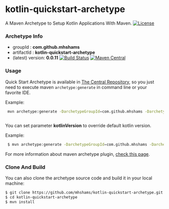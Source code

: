 # kotlin-quickstart-archetype

A Maven Archetype to Setup Kotlin Applications With Maven.
[![License](https://pypip.in/license/apache-libcloud/badge.png)]()
 
### Archetype Info
- groupId         : **com.github.mhshams**
- artifactId      : **kotlin-quickstart-archetype**
- (latest) version: **0.0.11**
[![Build Status](https://travis-ci.org/mhshams/kotlin-quickstart-archetype.svg?branch=master)](https://travis-ci.org/mhshams/kotlin-quickstart-archetype)
[![Maven Central](https://maven-badges.herokuapp.com/maven-central/com.github.mhshams/kotlin-quickstart-archetype/badge.svg)](https://maven-badges.herokuapp.com/maven-central/com.github.mhshams/kotlin-quickstart-archetype)

### Usage

Quick Start Archetype is available in [The Central Repository](http://search.maven.org/#browse), so you just need to execute maven `archetype:generate` in command line or your favorite IDE.

Example:
```bash
 mvn archetype:generate -DarchetypeGroupId=com.github.mhshams -DarchetypeArtifactId=kotlin-quickstart-archetype -DarchetypeVersion=0.0.11
 
```

You can set parameter **kotlinVersion** to override default kotlin version.

Example:
```bash
 $ mvn archetype:generate -DarchetypeGroupId=com.github.mhshams -DarchetypeArtifactId=kotlin-quickstart-archetype -DarchetypeVersion=0.0.11 -DkotlinVersion=0.11.91.4

```

For more information about maven archetype plugin, [check this page](http://maven.apache.org/archetype/maven-archetype-plugin/).

### Clone And Build

You can also clone the archetype source code and build it in your local machine:

```bash
$ git clone https://github.com/mhshams/kotlin-quickstart-archetype.git
$ cd kotlin-quickstart-archetype
$ mvn install

```

